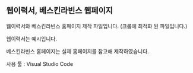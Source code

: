 ## 웹이력서, 베스킨라빈스 웹페이지

웹이력서와 베스킨라빈스 홈페이지 제작 파일입니다. (크롬에 최적화 된 파일입니다.)

웹이력서는 예시입니다.

베스킨라빈스 홈페이지는 실제 홈페이지를 참고해 제작하였습니다.

사용 툴 : Visual Studio Code
